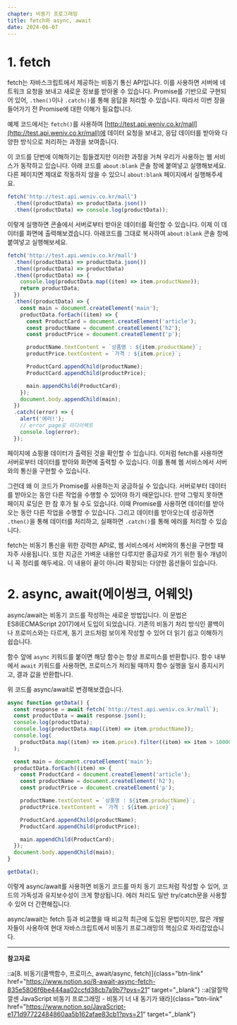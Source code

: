 ```yaml
---
chapter: 비동기 프로그래밍
title: fetch와 async, await
date: 2024-06-07
---
```


# 1. fetch

fetch는 자바스크립트에서 제공하는 비동기 통신 API입니다. 이를 사용하면 서버에 네트워크 요청을 보내고 새로운 정보를 받아올 수 있습니다. Promise를 기반으로 구현되어 있어, `.then()`이나 `.catch()`를 통해 응답을 처리할 수 있습니다. 따라서 이번 장을 들어가기 전 Promise에 대한 이해가 필요합니다.

예제 코드에서는 `fetch()`를 사용하여 [http://test.api.weniv.co.kr/mall](http://test.api.weniv.co.kr/mall)에 데이터 요청을 보내고, 응답 데이터를 받아와 다양한 방식으로 처리하는 과정을 보여줍니다.

이 코드를 단번에 이해하기는 힘들겠지만 이러한 과정을 거쳐 우리가 사용하는 웹 서비스가 동작하고 있습니다. 아래 코드를 `about:blank` 콘솔 창에 붙여넣고 실행해보세요. 다른 페이지면 제대로 작동하지 않을 수 있으니 `about:blank` 페이지에서 실행해주세요.

```javascript
fetch('http://test.api.weniv.co.kr/mall')
  .then((productData) => productData.json())
  .then((productData) => console.log(productData));
```

이렇게 실행하면 콘솔에서 서버로부터 받아온 데이터를 확인할 수 있습니다. 이제 이 데이터를 화면에 출력해보겠습니다. 아래코드를 그대로 복사하여 `about:blank` 콘솔 창에 붙여넣고 실행해보세요.

```javascript
fetch('http://test.api.weniv.co.kr/mall')
  .then((productData) => productData.json())
  .then((productData) => productData)
  .then((productData) => {
    console.log(productData.map((item) => item.productName));
    return productData;
  })
  .then((productData) => {
    const main = document.createElement('main');
    productData.forEach((item) => {
      const ProductCard = document.createElement('article');
      const productName = document.createElement('h2');
      const productPrice = document.createElement('p');

      productName.textContent = `상품명 : ${item.productName}`;
      productPrice.textContent = `가격 : ${item.price}`;

      ProductCard.appendChild(productName);
      ProductCard.appendChild(productPrice);

      main.appendChild(ProductCard);
    });
    document.body.appendChild(main);
  })
  .catch((error) => {
    alert('에러!');
    // error page로 리다이렉트
    console.log(error);
  });
```

페이지에 쇼핑몰 데이터가 출력된 것을 확인할 수 있습니다. 이처럼 fetch를 사용하면 서버로부터 데이터를 받아와 화면에 출력할 수 있습니다. 이를 통해 웹 서비스에서 서버와의 통신을 구현할 수 있습니다.

그런데 왜 이 코드가 Promise를 사용하는지 궁금하실 수 있습니다. 서버로부터 데이터를 받아오는 동안 다른 작업을 수행할 수 있어야 하기 때문입니다. 만약 그렇지 못하면 페이지 로딩은 한 참 후가 될 수도 있습니다. 이때 Promise를 사용하면 데이터를 받아오는 동안 다른 작업을 수행할 수 있습니다. 그리고 데이터를 받아오는데 성공하면 `.then()`을 통해 데이터를 처리하고, 실패하면 `.catch()`를 통해 에러를 처리할 수 있습니다.

fetch는 비동기 통신을 위한 강력한 API로, 웹 서비스에서 서버와의 통신을 구현할 때 자주 사용됩니다. 또한 지금은 가벼운 내용만 다루지만 중급자로 가기 위한 필수 개념이니 꼭 정리를 해두세요. 이 내용이 끝이 아니라 확장되는 다양한 옵션들이 있습니다.

# 2. async, await(에이씽크, 어웨잇)

async/await는 비동기 코드를 작성하는 새로운 방법입니다. 이 문법은 ES8(ECMAScript 2017)에서 도입이 되었습니다. 기존의 비동기 처리 방식인 콜백이나 프로미스와는 다르게, 동기 코드처럼 보이게 작성할 수 있어 더 읽기 쉽고 이해하기 쉽습니다.

함수 앞에 `async` 키워드를 붙이면 해당 함수는 항상 프로미스를 반환합니다. 함수 내부에서 `await` 키워드를 사용하면, 프로미스가 처리될 때까지 함수 실행을 일시 중지시키고, 결과 값을 반환합니다.

위 코드를 async/await로 변경해보겠습니다.

```javascript
async function getData() {
  const response = await fetch(`http://test.api.weniv.co.kr/mall`);
  const productData = await response.json();
  console.log(productData);
  console.log(productData.map((item) => item.productName));
  console.log(
    productData.map((item) => item.price).filter((item) => item > 10000),
  );

  const main = document.createElement('main');
  productData.forEach((item) => {
    const ProductCard = document.createElement('article');
    const productName = document.createElement('h2');
    const productPrice = document.createElement('p');

    productName.textContent = `상품명 : ${item.productName}`;
    productPrice.textContent = `가격 : ${item.price}`;

    ProductCard.appendChild(productName);
    ProductCard.appendChild(productPrice);

    main.appendChild(ProductCard);
  });
  document.body.appendChild(main);
}

getData();
```

이렇게 async/await를 사용하면 비동기 코드를 마치 동기 코드처럼 작성할 수 있어, 코드의 가독성과 유지보수성이 크게 향상됩니다. 에러 처리도 일반 try/catch문을 사용할 수 있어 더 간편해집니다.

async/await는 fetch 등과 비교했을 때 비교적 최근에 도입된 문법이지만, 많은 개발자들이 사용하여 현대 자바스크립트에서 비동기 프로그래밍의 핵심으로 자리잡았습니다.

---

**참고자료**

::a[8. 비동기(콜백함수, 프로미스, await/async, fetch)]{class="btn-link" href="https://www.notion.so/8-await-async-fetch-835e5806f6be444aa02ccfd38cb7a9b7?pvs=21" target="\_blank"}
::a[알잘딱깔센 JavaScript 비동기 프로그래밍 - 비동기 너 내 동기가 돼라]{class="btn-link" href="https://www.notion.so/JavaScript-e171d97722484860aa5b162afae83cb1?pvs=21" target="\_blank"}
